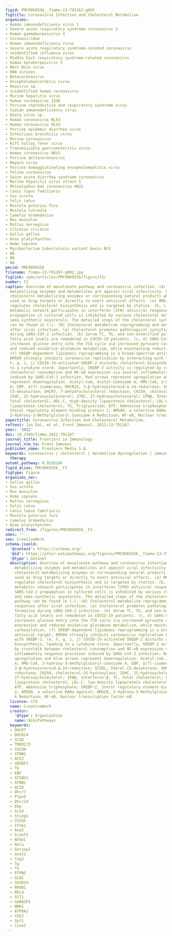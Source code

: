 ```yaml
---
figid: PMC9069556__fimmu-13-791267-g002
figtitle: Coronavirus Infection and Cholesterol Metabolism
organisms:
- Human immunodeficiency virus 1
- Severe acute respiratory syndrome coronavirus 2
- Human gammaherpesvirus 4
- Coronaviridae
- Human immunodeficiency virus
- Severe acute respiratory syndrome-related coronavirus
- unidentified influenza virus
- Middle East respiratory syndrome-related coronavirus
- Human betaherpesvirus 5
- West Nile virus
- DNA viruses
- Betacoronavirus
- Encephalomyocarditis virus
- Reovirus sp.
- unidentified human coronavirus
- Murine hepatitis virus
- Human coronavirus 229E
- Porcine reproductive and respiratory syndrome virus
- Simian immunodeficiency virus
- Ebola virus sp.
- Human coronavirus NL63
- Human coronavirus OC43
- Porcine epidemic diarrhea virus
- Infectious bronchitis virus
- Murine coronavirus
- Rift Valley fever virus
- Transmissible gastroenteritis virus
- Human coronavirus HKU1
- Porcine deltacoronavirus
- Mayaro virus
- Porcine hemagglutinating encephalomyelitis virus
- Feline coronavirus
- Swine acute diarrhea syndrome coronavirus
- Murine hepatitis virus strain S
- Rhinolophus bat coronavirus HKU2
- Canis lupus familiaris
- Sus scrofa
- Felis catus
- Mustela putorius furo
- Mustela lutreola
- Camelus dromedarius
- Mus musculus
- Rattus norvegicus
- Cricetus cricetus
- Gallus gallus
- Anas platyrhynchos
- Homo sapiens
- Mycobacterium tuberculosis variant bovis BCG
- NA
- NA
- NA
pmcid: PMC9069556
filename: fimmu-13-791267-g002.jpg
figlink: /pmc/articles/PMC9069556/figure/f2/
number: F2
caption: Overview of mevalonate pathway and coronavirus infection. (A) Cholesterol
  metabolizing enzymes and metabolites act against viral infectivity. Red type represents
  cholesterol metabolizing enzymes or corresponding natural products which may be
  used as drug targets or directly to exert antiviral effects. (a) HMG-CoA reductase
  regulates cholesterol biosynthesis and is targeted by statins. (b, c, d) The sterol
  metabolic network participates in interferon (IFN) antiviral responses. (e, f) SARS-CoV-2
  propagation in cultured cells is inhibited by various cholesterol molecules and
  semi-synthetic oxysterols. The detailed steps of the cholesterol synthesis pathway
  can be found in (–). (B) Cholesterol metabolism reprogramming and antiviral responses
  after viral infection. (a) Cholesterol promotes pathological syncytial formation
  during SARS-COV-2 infection. (b) Serum TC, TG, and non-esterified polyunsaturated
  fatty acid levels are remodeled in COVID-19 patients. (c, d) SARS-CoV-2 infection
  increases glucose entry into the TCA cycle via increased pyruvate carboxylase expression
  and reduced oxidative glutamine metabolism, while maintaining reductive carboxylation.
  (f) SREBP-dependent lipidomic reprogramming is a broad-spectrum antiviral target,
  AM580 strongly inhibits coronavirus replication by interacting with SREBP-2. (e,
  h, g, i, j) COVID-19-activated SREBP-2 disturbs cholesterol biosynthesis, leading
  to a cytokine storm. Importantly, SREBP-2 activity is regulated by crosstalk between
  cholesterol consumption and NF-κB expression via several inflammatory response processes
  induced by SARS-CoV-2 infection. Red arrows represent upregulation and blue arrows
  represent downregulation. Acetyl-CoA, Acetyl-Coenzyme A; HMG-CoA, 3-hydroxy-3-methylglutaryl-coenzyme
  A; EBP, Δ(7)-isomerase; DHCR24, 3-β-hydroxysteroid-Δ-24-reductase; SC5DL, Sterol
  C5-desaturase; DHCR7, 7-dehydrocholesterol reductase; CH25H, cholesterol-25-hydroxylase;
  25HC, 25-hydroxycholesterol; 27HC, 27-hydroxycholesterol; IFNβ, Interferon-β; TC,
  Total cholesterol; HDL-C, High-density lipoprotein cholesterol; LDL-C, low-density
  lipoprotein cholesterol; TG, Triglyceride; ATP, Adenosine triphosphate; SREBP-2,
  Sterol regulatory element-binding protein 2; AM580, a selective RARα agonist; HMGCR,
  3-Hydroxy-3-Methylglutaryl Coenzyme A Reductase; NF-κB, Nuclear transcription factor-κB.
papertitle: Coronavirus Infection and Cholesterol Metabolism.
reftext: Jun Dai, et al. Front Immunol. 2022;13:791267.
year: '2022'
doi: 10.3389/fimmu.2022.791267
journal_title: Frontiers in Immunology
journal_nlm_ta: Front Immunol
publisher_name: Frontiers Media S.A.
keywords: coronavirus | cholesterol | metabolism dysregulation | immune response |
  therapy
automl_pathway: 0.9293166
figid_alias: PMC9069556__F2
figtype: Figure
organisms_ner:
- Gallus gallus
- Sus scrofa
- Mus musculus
- Homo sapiens
- Rattus norvegicus
- Felis catus
- Canis lupus familiaris
- Mustela putorius furo
- Camelus dromedarius
- Anas platyrhynchos
redirect_from: /figures/PMC9069556__F2
ndex: ''
seo: CreativeWork
schema-jsonld:
  '@context': https://schema.org/
  '@id': https://pfocr.wikipathways.org/figures/PMC9069556__fimmu-13-791267-g002.html
  '@type': Dataset
  description: Overview of mevalonate pathway and coronavirus infection. (A) Cholesterol
    metabolizing enzymes and metabolites act against viral infectivity. Red type represents
    cholesterol metabolizing enzymes or corresponding natural products which may be
    used as drug targets or directly to exert antiviral effects. (a) HMG-CoA reductase
    regulates cholesterol biosynthesis and is targeted by statins. (b, c, d) The sterol
    metabolic network participates in interferon (IFN) antiviral responses. (e, f)
    SARS-CoV-2 propagation in cultured cells is inhibited by various cholesterol molecules
    and semi-synthetic oxysterols. The detailed steps of the cholesterol synthesis
    pathway can be found in (–). (B) Cholesterol metabolism reprogramming and antiviral
    responses after viral infection. (a) Cholesterol promotes pathological syncytial
    formation during SARS-COV-2 infection. (b) Serum TC, TG, and non-esterified polyunsaturated
    fatty acid levels are remodeled in COVID-19 patients. (c, d) SARS-CoV-2 infection
    increases glucose entry into the TCA cycle via increased pyruvate carboxylase
    expression and reduced oxidative glutamine metabolism, while maintaining reductive
    carboxylation. (f) SREBP-dependent lipidomic reprogramming is a broad-spectrum
    antiviral target, AM580 strongly inhibits coronavirus replication by interacting
    with SREBP-2. (e, h, g, i, j) COVID-19-activated SREBP-2 disturbs cholesterol
    biosynthesis, leading to a cytokine storm. Importantly, SREBP-2 activity is regulated
    by crosstalk between cholesterol consumption and NF-κB expression via several
    inflammatory response processes induced by SARS-CoV-2 infection. Red arrows represent
    upregulation and blue arrows represent downregulation. Acetyl-CoA, Acetyl-Coenzyme
    A; HMG-CoA, 3-hydroxy-3-methylglutaryl-coenzyme A; EBP, Δ(7)-isomerase; DHCR24,
    3-β-hydroxysteroid-Δ-24-reductase; SC5DL, Sterol C5-desaturase; DHCR7, 7-dehydrocholesterol
    reductase; CH25H, cholesterol-25-hydroxylase; 25HC, 25-hydroxycholesterol; 27HC,
    27-hydroxycholesterol; IFNβ, Interferon-β; TC, Total cholesterol; HDL-C, High-density
    lipoprotein cholesterol; LDL-C, low-density lipoprotein cholesterol; TG, Triglyceride;
    ATP, Adenosine triphosphate; SREBP-2, Sterol regulatory element-binding protein
    2; AM580, a selective RARα agonist; HMGCR, 3-Hydroxy-3-Methylglutaryl Coenzyme
    A Reductase; NF-κB, Nuclear transcription factor-κB.
  license: CC0
  name: CreativeWork
  creator:
    '@type': Organization
    name: WikiPathways
  keywords:
  - DHCR7
  - DHCR24
  - SC5D
  - TMEM173
  - CH25H
  - IFNW1
  - ACE2
  - SREBF2
  - TG
  - EBP
  - STING1
  - IFNB1
  - ACID
  - Dhcr7
  - Ptpn5
  - Dhcr24
  - Ebp
  - Sc5d
  - Sting1
  - Ch25h
  - Ifnb1
  - Ace2
  - Srebf2
  - Nfkb1
  - Rela
  - Gorasp1
  - Gnat2
  - Cog2
  - Tg
  - fa
  - PTPN5
  - GLB1
  - SH3D19
  - NFKB1
  - RELA
  - SYT1
  - GORASP1
  - WNK1
  - ATP8A2
  - COG2
  - Syt1
  - Ccne1
---
```

